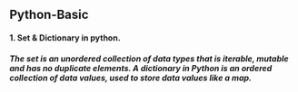 ## Python-Basic
#### 1. Set & Dictionary in python.
##### The set is an unordered collection of data types that is iterable, mutable and has no duplicate elements. A dictionary in Python is an ordered collection of data values, used to store data values like a map.
